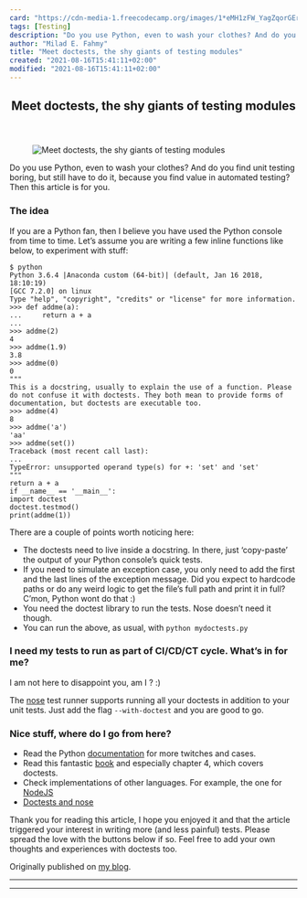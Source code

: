 ```yaml
---
card: "https://cdn-media-1.freecodecamp.org/images/1*eMH1zFW_YagZqorGErpcVg.jpeg"
tags: [Testing]
description: "Do you use Python, even to wash your clothes? And do you find"
author: "Milad E. Fahmy"
title: "Meet doctests, the shy giants of testing modules"
created: "2021-08-16T15:41:11+02:00"
modified: "2021-08-16T15:41:11+02:00"
---
```

<div class="site-wrapper">
<main id="site-main" class="site-main outer">
<div class="inner">
<article class="post-full post tag-testing tag-python tag-technology tag-programming tag-coding ">
<header class="post-full-header">
<h1 class="post-full-title">Meet doctests, the shy giants of testing modules</h1>
</header>
<figure class="post-full-image">
<picture>
<source media="(max-width: 700px)" sizes="1px" srcset="data:image/gif;base64,R0lGODlhAQABAIAAAAAAAP///yH5BAEAAAAALAAAAAABAAEAAAIBRAA7 1w">
<source media="(min-width: 701px)" sizes="(max-width: 800px) 400px,
(max-width: 1170px) 700px,
1400px" srcset="https://cdn-media-1.freecodecamp.org/images/1*eMH1zFW_YagZqorGErpcVg.jpeg 300w,
https://cdn-media-1.freecodecamp.org/images/1*eMH1zFW_YagZqorGErpcVg.jpeg 600w,
https://cdn-media-1.freecodecamp.org/images/1*eMH1zFW_YagZqorGErpcVg.jpeg 1000w,
https://cdn-media-1.freecodecamp.org/images/1*eMH1zFW_YagZqorGErpcVg.jpeg 2000w">
<img onerror="this.style.display='none'" src="https://cdn-media-1.freecodecamp.org/images/1*eMH1zFW_YagZqorGErpcVg.jpeg" alt="Meet doctests, the shy giants of testing modules">
</picture>
</figure>
<section class="post-full-content">
<div class="post-content">
<p>Do you use Python, even to wash your clothes? And do you find unit testing boring, but still have to do it, because you find value in automated testing? Then this article is for you.</p><h3 id="the-idea">The idea</h3><p>If you are a Python fan, then I believe you have used the Python console from time to time. Let’s assume you are writing a few inline functions like below, to experiment with stuff:</p><pre><code>$ python
Python 3.6.4 |Anaconda custom (64-bit)| (default, Jan 16 2018, 18:10:19)
[GCC 7.2.0] on linux
Type "help", "copyright", "credits" or "license" for more information.
&gt;&gt;&gt; def addme(a):
...     return a + a
...
&gt;&gt;&gt; addme(2)
4
&gt;&gt;&gt; addme(1.9)
3.8
&gt;&gt;&gt; addme(0)
0
"""
This is a docstring, usually to explain the use of a function. Please do not confuse it with doctests. They both mean to provide forms of documentation, but doctests are executable too.
&gt;&gt;&gt; addme(4)
8
&gt;&gt;&gt; addme('a')
'aa'
&gt;&gt;&gt; addme(set())
Traceback (most recent call last):
...
TypeError: unsupported operand type(s) for +: 'set' and 'set'
"""
return a + a
if __name__ == '__main__':
import doctest
doctest.testmod()
print(addme(1))</code></pre><p>There are a couple of points worth noticing here:</p><ul><li>The doctests need to live inside a docstring. In there, just ‘copy-paste’ the output of your Python console’s quick tests.</li><li>If you need to simulate an exception case, you only need to add the first and the last lines of the exception message. Did you expect to hardcode paths or do any weird logic to get the file’s full path and print it in full? C’mon, Python wont do that :)</li><li>You need the doctest library to run the tests. Nose doesn’t need it though.</li><li>You can run the above, as usual, with <code>python mydoctests.py</code></li></ul><h3 id="i-need-my-tests-to-run-as-part-of-ci-cd-ct-cycle-what-s-in-for-me">I need my tests to run as part of CI/CD/CT cycle. What’s in for me?</h3><p>I am not here to disappoint you, am I ? :)</p><p>The <a href="http://nose.readthedocs.io/en/latest/" rel="noopener">nose</a> test runner supports running all your doctests in addition to your unit tests. Just add the flag <code>--with-doctest</code> and you are good to go.</p><h3 id="nice-stuff-where-do-i-go-from-here">Nice stuff, where do I go from here?</h3><ul><li>Read the Python <a href="https://docs.python.org/3.6/library/doctest.html" rel="noopener">documentation</a> for more twitches and cases.</li><li>Read this fantastic <a href="https://amzn.to/2sjvKoP" rel="noopener">book</a> and especially chapter 4, which covers doctests.</li><li>Check implementations of other languages. For example, the one for <a href="https://github.com/davidchambers/doctest" rel="noopener">NodeJS</a></li><li><a href="http://nose.readthedocs.io/en/latest/plugins/doctests.html" rel="noopener">Doctests and nose</a></li></ul><p>Thank you for reading this article, I hope you enjoyed it and that the article triggered your interest in writing more (and less painful) tests. Please spread the love with the buttons below if so. Feel free to add your own thoughts and experiences with doctests too.</p><p>Originally published on<em> </em><a href="https://perigk.github.io" rel="noopener">my blog</a>.</p>
</div>
<hr>
<hr>
</section>
</article>
</div>
</main>
</div>
<!-- Google Tag Manager (noscript) -->
<!-- End Google Tag Manager (noscript) -->
